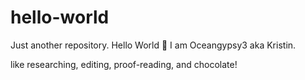 # hello-world
Just another repository. 
Hello World 🙂
I am Oceangypsy3 aka Kristin. 


like researching, editing, proof-reading, and chocolate! 
